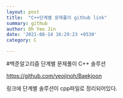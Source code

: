 ```yaml
---
layout: post
title:  "C++단계별 문제풀이 github link"
summary: github
author: Oh Yeo Jin
date: '2021-08-14 16:29:23 +0530'
category: C

---
```


#백준알고리즘 단계별 문제풀이 C++ 솔루션

https://github.com/yeojinoh/Baekjoon

링크에 단계별 솔루션이 cpp파일로 정리되어있다.